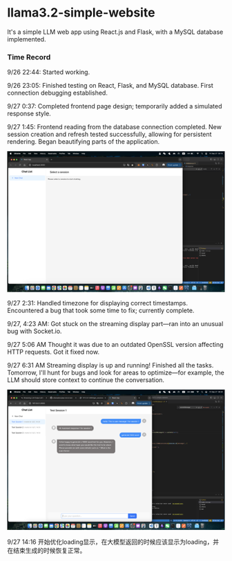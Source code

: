 # llama3.2-simple-website

It's a simple LLM web app using React.js and Flask, with a MySQL database implemented.

### Time Record

9/26 22:44: Started working.

9/26 23:05: Finished testing on React, Flask, and MySQL database. First connection debugging established.

9/27 0:37: Completed frontend page design; temporarily added a simulated response style.

9/27 1:45: Frontend reading from the database connection completed. New session creation and refresh tested successfully, allowing for persistent rendering. Began beautifying parts of the application.

<img src="./readme-image/Screenshot 2024-09-27 at 03.15.16.png" alt="Screenshot 2024-09-27 at 03.15.16" style="zoom:50%;" />

9/27 2:31: Handled timezone for displaying correct timestamps. Encountered a bug that took some time to fix; currently complete.

9/27, 4:23 AM: Got stuck on the streaming display part—ran into an unusual bug with Socket.io.

9/27 5:06 AM Thought it was due to an outdated OpenSSL version affecting HTTP requests. Got it fixed now.

9/27 6:31 AM Streaming display is up and running! Finished all the tasks. Tomorrow, I'll hunt for bugs and look for areas to optimize—for example, the LLM should store context to continue the conversation.

<img src="./readme-image/Screenshot 2024-09-27 at 06.30.29.png" alt="Screenshot 2024-09-27 at 06.30.29" style="zoom:50%;" />

9/27 14:16 开始优化loading显示，在大模型返回的时候应该显示为loading，并在结束生成的时候恢复正常。

